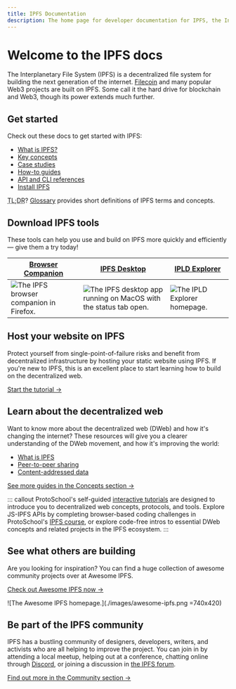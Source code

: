 ```yaml
---
title: IPFS Documentation
description: The home page for developer documentation for IPFS, the InterPlanetary File System.
---
```


# Welcome to the IPFS docs

The Interplanetary File System (IPFS) is a decentralized file system for building the next generation of the internet. [Filecoin](https://filecoin.io) and many popular Web3 projects are built on IPFS. Some call it the hard drive for blockchain and Web3, though its power extends much further.

## Get started

Check out these docs to get started with IPFS:

- [What is IPFS?](concepts/what-is-ipfs.md#what-is-ipfs)
- [Key concepts](concepts/README.md)
- [Case studies](concepts/README.md#examples-and-case-studies)
- [How-to guides](how-to/README.md)
- [API and CLI references](reference/README.md)
- [Install IPFS](install/README.md)

<abbr title="too long; didn't read">TL;DR</abbr>? [Glossary](concepts/glossary.md) provides short definitions of IPFS terms and concepts.


## Download IPFS tools

These tools can help you use and build on IPFS more quickly and efficiently — give them a try today!

| [Browser Companion](https://github.com/ipfs-shipyard/ipfs-companion)            | [IPFS Desktop](https://github.com/ipfs-shipyard/ipfs-desktop)                                          | [IPLD Explorer](https://explore.ipld.io/)                           |
| ------------------------------------------------------------------------------- | ------------------------------------------------------------------------------------------------------ | ------------------------------------------------------------------- |
| ![The IPFS browser companion in Firefox.](./images/ipfs-companion.png) | ![The IPFS desktop app running on MacOS with the status tab open.](./images/ipfs-desktop.png) | ![The IPLD Explorer homepage.](./images/ipld-explorer.png) |

## Host your website on IPFS

Protect yourself from single-point-of-failure risks and benefit from decentralized infrastructure by hosting your static website using IPFS. If you're new to IPFS, this is an excellent place to start learning how to build on the decentralized web.

[Start the tutorial →](how-to/websites-on-ipfs/single-page-website.md)

## Learn about the decentralized web

Want to know more about the decentralized web (DWeb) and how it's changing the internet? These resources will give you a clearer understanding of the DWeb movement, and how it's improving the world:

- [What is IPFS](concepts/what-is-ipfs.md)
- [Peer-to-peer sharing](concepts/dht.md)
- [Content-addressed data](concepts/content-addressing.md)

[See more guides in the Concepts section →](concepts/README.md)

::: callout
ProtoSchool's self-guided [interactive tutorials](https://proto.school/tutorials) are designed to introduce you to decentralized web concepts, protocols, and tools. Explore JS-IPFS APIs by completing browser-based coding challenges in ProtoSchool's [IPFS course](https://proto.school/course/ipfs), or explore code-free intros to essential DWeb concepts and related projects in the IPFS ecosystem.
:::

## See what others are building

Are you looking for inspiration? You can find a huge collection of awesome community projects over at Awesome IPFS.

[Check out Awesome IPFS now →](https://awesome.ipfs.tech/)

![The Awesome IPFS homepage.](./images/awesome-ipfs.png =740x420)

## Be part of the IPFS community

IPFS has a bustling community of designers, developers, writers, and activists who are all helping to improve the project. You can join in by attending a local meetup, helping out at a conference, chatting online through [Discord](https://discord.com/invite/KKucsCpZmY), or joining a discussion in [the IPFS forum](https://discuss.ipfs.io/).

[Find out more in the Community section →](community/README.md)
